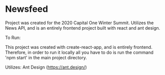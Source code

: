 # Newsfeed

Project was created for the 2020 Capital One Winter Summit. Utilizes the News API, and is an entirely frontend project built with react and ant design. 

To Run:

This project was created with create-react-app, and is entirely frontend. Therefore, in order to run it locally all you have to do is run the command 'npm start' in the main project directory. 

Utilizes: Ant Design (https://ant.design/)
